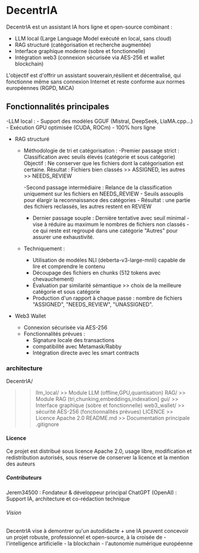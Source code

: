 # DecentrIA

 DecentrIA est un assistant IA hors ligne et open-source combinant :

 - LLM local (Large Language Model exécuté en local, sans cloud)
 - RAG structuré (catégorisation et recherche augmentée)
 - Interface graphique moderne (sobre et fonctionnelle)
 - Intégration web3 (connexion sécurisée via AES-256 et wallet blockchain)

L'objectif est d'offrir un assistant souverain,résilient et décentralisé, qui fonctionne même sans connexion Internet et reste conforme aux normes européennes (RGPD, MiCA)

## Fonctionnalités principales

-LLM local :
     - Support des modèles GGUF (Mistral, DeepSeek, LlaMA.cpp...)  
     - Exécution GPU optimisée (CUDA, ROCm)
     - 100% hors ligne
    
- RAG structuré
     - Méthodologie de tri et catégorisation :
         -Premier passage strict : Classification avec seuils élevés (catégorie et sous catégorie)
                        Objectif : Ne conserver que les fichiers dont la catégorisation est certaine.
                        Résultat : Fichiers bien classés >> ASSIGNED, les autres >> NEEDS_REVIEW

         -Second passage intermédiaire : Relance de la classification uniquement sur les fichiers en NEEDS_REVIEW
                                         - Seuils assouplis pour élargir la reconnaissance des catégories
                                         - Résultat : une partie des fichiers reclassés, les autres restent en REVIEW

       - Dernier passage souple : Dernière tentative avec seuil minimal
                                  - vise à réduire au maximum le nombres de fichiers non classés
                                  - ce qui reste est regroupé dans une catégorie "Autres" pour assurer une exhaustivité.

     - Techniquement :
         - Utilisation de modèles NLI (deberta-v3-large-mnli) capable de lire et comprendre le contenu
         - Découpage des fichiers en chunks (512 tokens avec chevauchement)
         - Évaluation par similarité sémantique >> choix de la meilleure catégorie et sous catégorie
         - Production d'un rapport à chaque passe : nombre de fichiers "ASSIGNED", "NEEDS_REVIEW", "UNASSIGNED".

- Web3 Wallet
     - Connexion sécurisée via AES-256
     - Fonctionnalités prévues :
         - Signature locale des transactions
         - compatibilité avec Metamask/Rabby
         - Intégration directe avec les smart contracts

### architecture

DecentrIA/
   >> llm_local/
      >> Module LLM (offline,GPU,quantisation)
   >> RAG/
      >> Module RAG (tri,chunking,embeddings,indexation]
   >> gui/
      >> Interface graphique (sobre et fonctionnelle)
   >> web3_wallet/
      >> sécurité AES-256 (fonctionnalités prévues)
   >> LICENCE
      >> Licence Apache 2.0
   >> README.md
      >> Documentation principale
   > .gitignore

#### Licence

Ce projet est distribué sous licence Apache 2.0, usage libre, modification et redistribution autorisés, sous réserve de conserver la licence et la mention des auteurs

##### Contributeurs

Jerem34500 : Fondateur & développeur principal
ChatGPT (OpenAI) : Support IA, architecture et co-rédaction technique

###### Vision

DecentrIA vise à demontrer qu'un autodidacte + une IA peuvent concevoir un projet robuste, professionnel et open-source, à la croisée de 
     - l'intelligence artificielle
     - la blockchain
     - l'autonomie numérique européenne
       
